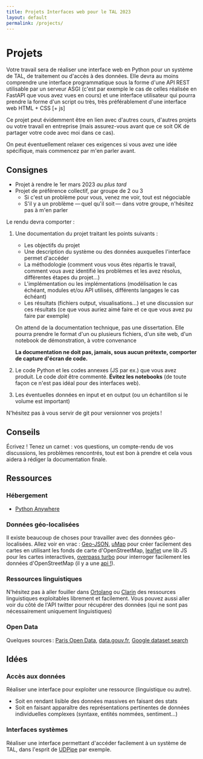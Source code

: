 ```yaml
---
title: Projets Interfaces web pour le TAL 2023
layout: default
permalink: /projects/
---
```


[comment]: <> "LTeX: language=fr"

Projets
========

Votre travail sera de réaliser une interface web en Python pour un système de TAL, de traitement ou
d'accès à des données. Elle devra au moins comprendre une interface programmatique sous la forme
d'une API REST utilisable par un serveur ASGI (c'est par exemple le cas de celles réalisée en
FastAPI que vous avez vues en cours) et une interface utilisateur qui pourra prendre la forme d'un
script ou très, très préférablement d'une interface web HTML + CSS [+ js]

Ce projet peut évidemment être en lien avec d'autres cours, d'autres projets ou votre travail en
entreprise (mais assurez-vous avant que ce soit OK de partager votre code avec moi dans ce cas).

On peut éventuellement relaxer ces exigences si vous avez une idée spécifique, mais commencez par
m'en parler avant.

## Consignes

- Projet à rendre le 1er mars 2023 *au plus tard*
- Projet de préférence collectif, par groupe de 2 ou 3
  - Si c'est un problème pour vous, venez me voir, tout est négociable
  - S'il y a un problème — quel qu'il soit — dans votre groupe, n'hésitez pas à m'en parler

Le rendu devra comporter :

1. Une documentation du projet traitant les points suivants :

   - Les objectifs du projet
   - Une description du système ou des données auxquelles l'interface permet d'accéder
   - La méthodologie (comment vous vous êtes répartis le travail, comment vous avez identifié les
     problèmes et les avez résolus, différentes étapes du projet…)
   - L'implémentation ou les implémentations (modélisation le cas échéant, modules et/ou API
     utilisés, différents langages le cas échéant)
   - Les résultats (fichiers output, visualisations…) et une discussion sur ces résultats (ce que
     vous auriez aimé faire et ce que vous avez pu faire par exemple)

   On attend de la documentation technique, pas une dissertation. Elle pourra prendre le format d'un
   ou plusieurs fichiers, d'un site web, d'un notebook de démonstration, à votre convenance

   **La documentation ne doit pas, jamais, sous aucun prétexte, comporter de capture d'écran de
   code.**

2. Le code Python et les codes annexes (JS par ex.) que vous avez produit. Le code *doit* être
   commenté. **Évitez les notebooks** (de toute façon ce n'est pas idéal pour des interfaces web).

3. Les éventuelles données en input et en output (ou un échantillon si le volume est important)

N'hésitez pas à vous servir de git pour versionner vos projets !

## Conseils

Écrivez ! Tenez un carnet : vos questions, un compte-rendu de vos discussions,
les problèmes rencontrés, tout est bon à prendre et cela vous aidera à rédiger
la documentation finale.

## Ressources

### Hébergement

- [Python Anywhere](https://help.pythonanywhere.com/pages/Education)

### Données géo-localisées

Il existe beaucoup de choses pour travailler avec des données géo-localisées. Allez voir en vrac :
[Geo-JSON](http://geojson.org/), [uMap](http://umap.openstreetmap.fr/fr/) pour créer facilement des
cartes en utilisant les fonds de carte d'OpenStreetMap, [leaflet](http://leafletjs.com/) une lib JS
pour les cartes interactives, [overpass turbo](http://overpass-turbo.eu/) pour interroger facilement
les données d'OpenStreetMap (il y a une [api !](http://www.overpass-api.de/)).

### Ressources linguistiques

N'hésitez pas à aller fouiller dans [Ortolang](https://www.ortolang.fr/) ou
[Clarin](https://lindat.mff.cuni.cz/repository/xmlui/) des ressources linguistiques exploitables
librement et facilement. Vous pouvez aussi aller voir du côté de l'API twitter pour récupérer des
données (qui ne sont pas nécessairement uniquement linguistiques)

### Open Data

Quelques sources : [Paris Open Data](https://opendata.paris.fr),
[data.gouv.fr](https://data.gouv.fr), [Google dataset
search](https://toolbox.google.com/datasetsearch)

## Idées

### Accès aux données

Réaliser une interface pour exploiter une ressource (linguistique ou autre).

- Soit en rendant lisible des données massives en faisant des stats
- Soit en faisant apparaître des représentations pertinentes de données
  individuelles complexes (syntaxe, entités nommées, sentiment…)

### Interfaces systèmes

Réaliser une interface permettant d'accéder facilement à un système de TAL, dans l'esprit de
[UDPipe](https://lindat.mff.cuni.cz/services/udpipe/) par exemple.
